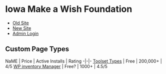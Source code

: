 # Iowa Make a Wish Foundation

- [Old Site](http://iowa.wish.org)
- [New Site](109.73.231.179/~jollyhol/)
- [Admin Login]()

## Custom Page Types
NaME | Price | Active Installs | Rating
-|-|-
[Toolset Types](https://wordpress.org/plugins/types/) | Free | 200,000+ | 4/5
[WP inventory Manager](https://wordpress.org/plugins/wp-inventory-manager/) | Free? | 1000+ | 4.5/5

